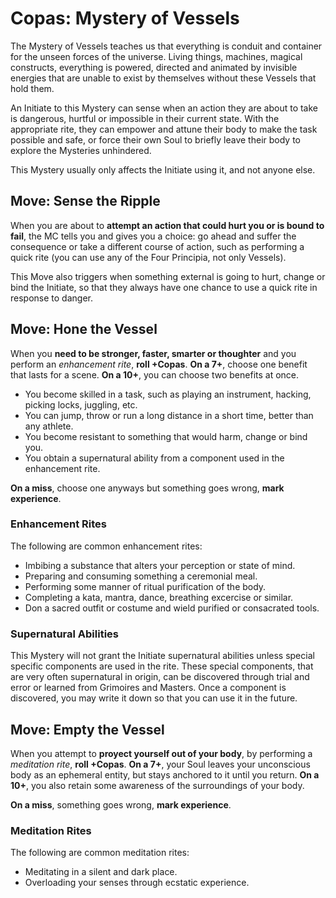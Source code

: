 # Copas: Mystery of Vessels

The Mystery of Vessels teaches us that everything is conduit and container for the unseen forces of the universe. 
Living things, machines, magical constructs, everything is powered, directed and animated by invisible energies that are unable to exist by themselves without these Vessels that hold them.

An Initiate to this Mystery can sense when an action they are about to take is dangerous, hurtful or impossible in their current state. With the appropriate rite, they can empower and attune their body to make the task possible and safe, or force their own Soul to briefly leave their body to explore the Mysteries unhindered.

This Mystery usually only affects the Initiate using it, and not anyone else. 


## Move: Sense the Ripple

When you are about to __attempt an action that could hurt you or is bound to fail__, the MC tells you and gives you a choice: go ahead and suffer the consequence or take a different course of action, such as performing a quick rite (you can use any of the Four Principia, not only Vessels). 

This Move also triggers when something external is going to hurt, change or bind the Initiate, so that they always have one chance to use a quick rite in response to danger. 


## Move: Hone the Vessel

When you __need to be stronger, faster, smarter or thoughter__ and you perform an _enhancement rite_, __roll +Copas__.
__On a 7+__, choose one benefit that lasts for a scene.
__On a 10+__, you can choose two benefits at once. 

* You become skilled in a task, such as playing an instrument, hacking, picking locks, juggling, etc.
* You can jump, throw or run a long distance in a short time, better than any athlete.
* You become resistant to something that would harm, change or bind you.
* You obtain a supernatural ability from a component used in the enhancement rite.

__On a miss__, choose one anyways but something goes wrong, __mark experience__.

### Enhancement Rites

The following are common enhancement rites:

* Imbibing a substance that alters your perception or state of mind.
* Preparing and consuming something a ceremonial meal. 
* Performing some manner of ritual purification of the body.
* Completing a kata, mantra, dance, breathing excercise or similar.
* Don a sacred outfit or costume and wield purified or consacrated tools.


### Supernatural Abilities

This Mystery will not grant the Initiate supernatural abilities unless special specific components are used in the rite. 
These special components, that are very often supernatural in origin, can be discovered through trial and error or learned from Grimoires and Masters. 
Once a component is discovered, you may write it down so that you can use it in the future.


## Move: Empty the Vessel

When you attempt to __proyect yourself out of your body__, by performing a _meditation rite_, __roll +Copas__. 
__On a 7+__, your Soul leaves your unconscious body as an ephemeral entity, but stays anchored to it until you return. 
__On a 10+__, you also retain some awareness of the surroundings of your body.

__On a miss__, something goes wrong, __mark experience__.

### Meditation Rites

The following are common meditation rites:

* Meditating in a silent and dark place. 
* Overloading your senses through ecstatic experience.


